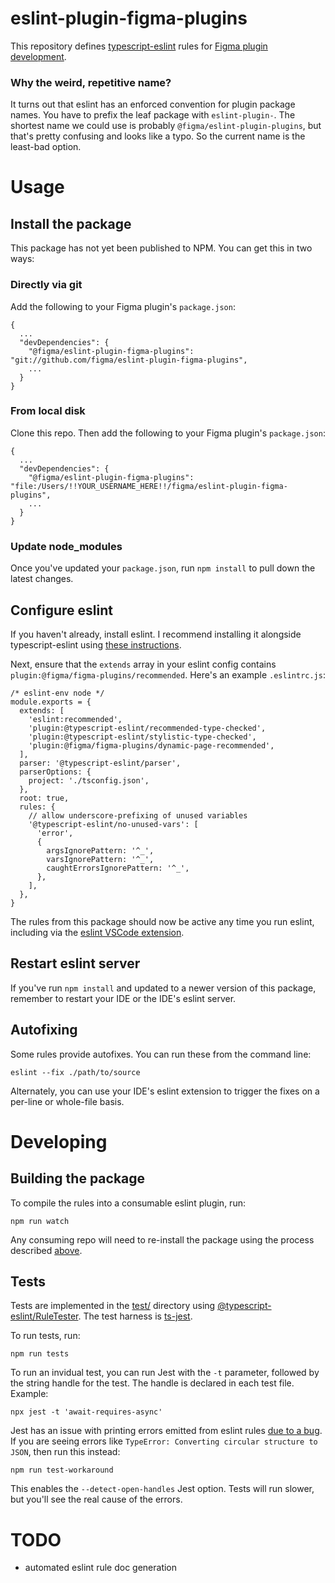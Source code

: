 # eslint-plugin-figma-plugins

This repository defines [typescript-eslint](https://typescript-eslint.io/) rules for [Figma plugin development](https://www.figma.com/plugin-docs/).

### Why the weird, repetitive name?

It turns out that eslint has an enforced convention for plugin package names. You have to prefix the leaf package with `eslint-plugin-`. The shortest name we could use is probably `@figma/eslint-plugin-plugins`, but that's pretty confusing and looks like a typo. So the current name is the least-bad option.

# Usage

## Install the package

This package has not yet been published to NPM. You can get this in two ways:

### Directly via git

Add the following to your Figma plugin's `package.json`:

```
{
  ...
  "devDependencies": {
    "@figma/eslint-plugin-figma-plugins": "git://github.com/figma/eslint-plugin-figma-plugins",
    ...
  }
}
```

### From local disk

Clone this repo. Then add the following to your Figma plugin's `package.json`:

```
{
  ...
  "devDependencies": {
    "@figma/eslint-plugin-figma-plugins": "file:/Users/!!YOUR_USERNAME_HERE!!/figma/eslint-plugin-figma-plugins",
    ...
  }
}
```

### Update node_modules

Once you've updated your `package.json`, run `npm install` to pull down the latest changes.

## Configure eslint

If you haven't already, install eslint. I recommend installing it alongside typescript-eslint using [these instructions](https://typescript-eslint.io/getting-started#step-1-installation).

Next, ensure that the `extends` array in your eslint config contains `plugin:@figma/figma-plugins/recommended`. Here's an example `.eslintrc.js`:

```
/* eslint-env node */
module.exports = {
  extends: [
    'eslint:recommended',
    'plugin:@typescript-eslint/recommended-type-checked',
    'plugin:@typescript-eslint/stylistic-type-checked',
    'plugin:@figma/figma-plugins/dynamic-page-recommended',
  ],
  parser: '@typescript-eslint/parser',
  parserOptions: {
    project: './tsconfig.json',
  },
  root: true,
  rules: {
    // allow underscore-prefixing of unused variables
    '@typescript-eslint/no-unused-vars': [
      'error',
      {
        argsIgnorePattern: '^_',
        varsIgnorePattern: '^_',
        caughtErrorsIgnorePattern: '^_',
      },
    ],
  },
}
```

The rules from this package should now be active any time you run eslint, including via the [eslint VSCode extension](https://marketplace.visualstudio.com/items?itemName=dbaeumer.vscode-eslint).

## Restart eslint server

If you've run `npm install` and updated to a newer version of this package, remember to restart your IDE or the IDE's eslint server.

## Autofixing

Some rules provide autofixes. You can run these from the command line:

```
eslint --fix ./path/to/source
```

Alternately, you can use your IDE's eslint extension to trigger the fixes on a per-line or whole-file basis.

# Developing

## Building the package

To compile the rules into a consumable eslint plugin, run:

```
npm run watch
```

Any consuming repo will need to re-install the package using the process described [above](#install-the-package).

## Tests

Tests are implemented in the [test/](./test) directory using [@typescript-eslint/RuleTester](https://typescript-eslint.io/packages/rule-tester/). The test harness is [ts-jest]().

To run tests, run:

```
npm run tests
```

To run an invidual test, you can run Jest with the `-t` parameter, followed by the string handle for the test. The handle is declared in each test file. Example:

```
npx jest -t 'await-requires-async'
```

Jest has an issue with printing errors emitted from eslint rules [due to a bug](https://github.com/jestjs/jest/issues/10577). If you are seeing errors like `TypeError: Converting circular structure to JSON`, then run this instead:

```
npm run test-workaround
```

This enables the `--detect-open-handles` Jest option. Tests will run slower, but you'll see the real cause of the errors.

# TODO

- automated eslint rule doc generation
